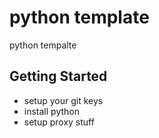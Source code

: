 # python template

python tempalte

## Getting Started

- setup your git keys
- install python
- setup proxy stuff
